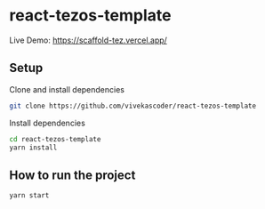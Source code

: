 # react-tezos-template

Live Demo: https://scaffold-tez.vercel.app/

## Setup
Clone and install dependencies
```bash
git clone https://github.com/vivekascoder/react-tezos-template
```

Install dependencies
```bash
cd react-tezos-template
yarn install
```


## How to run the project
```bash
yarn start
```
